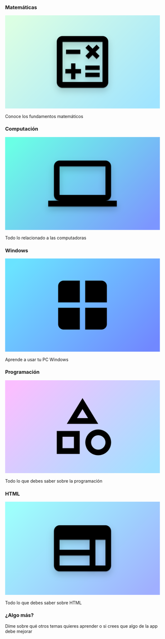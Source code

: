 <article onclick="goTo('math')">
  <h3>Matemáticas</h3>
  <img src="./math/img.png" alt="">
  <p>Conoce los fundamentos matemáticos</p>
</article>

<article hidden onclick="goTo('english')">
  <h3>English</h3>
  <img src=".//english/img.png" alt="">
  <p>Learn and practice english every day</p>
</article>

<article onclick="goTo('computing')">
  <h3>Computación</h3>
  <img src="./computing/img.png" alt="">
  <p>Todo lo relacionado a las computadoras</p>
</article>

<article onclick="goTo('windows')">
  <h3>Windows</h3>
  <img src="./windows/img.png" alt="">
  <p>Aprende a usar tu PC Windows</p>
</article>

<article onclick="goTo('programming')">
  <h3>Programación</h3>
  <img src="./programming/img.png" alt="">
  <p>Todo lo que debes saber sobre la programación</p>
</article>

<article onclick="goTo('html')">
  <h3>HTML</h3>
  <img src="./html/img.png" alt="">
  <p>Todo lo que debes saber sobre HTML</p>
</article>

<article id="suggestions" onclick="window.open('mailto:larg.apps@gmail.com')">
  <h3>¿Algo más?</h3>
  <p>Díme sobre qué otros temas quieres aprender o si crees que algo de la app debe mejorar</p>
</article>